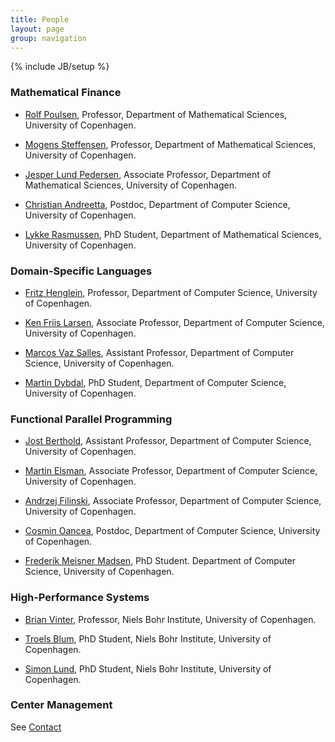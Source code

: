 ```yaml
---
title: People
layout: page
group: navigation
---
```

{% include JB/setup %}

### Mathematical Finance

* [Rolf Poulsen](http://www.math.ku.dk/~rolf), Professor, Department
  of Mathematical Sciences, University of Copenhagen.

* [Mogens Steffensen](http://www.math.ku.dk/~mogens), Professor,
  Department of Mathematical Sciences, University of Copenhagen.

* [Jesper Lund Pedersen](http://www.math.ku.dk/~jesper), Associate
  Professor, Department of Mathematical Sciences, University of
  Copenhagen.

* [Christian
  Andreetta](http://www.diku.dk/Ansatte/?id=354703&vis=medarbejder),
  Postdoc, Department of Computer Science, University of Copenhagen.

* [Lykke Rasmussen](http://quantess.net), PhD Student, Department of
  Mathematical Sciences, University of Copenhagen.

### Domain-Specific Languages

* [Fritz Henglein](http://www.diku.dk/~henglein), Professor,
  Department of Computer Science, University of Copenhagen.

* [Ken Friis Larsen](http://www.diku.dk/~kflarsen), Associate
  Professor, Department of Computer Science, University of Copenhagen.

* [Marcos Vaz Salles](http://www.diku.dk/~vmarcos), Assistant
  Professor, Department of Computer Science, University of Copenhagen.

* [Martin Dybdal](http://www.linkedin.com/in/martindybdal), PhD
  Student, Department of Computer Science, University of Copenhagen.

### Functional Parallel Programming

* [Jost
  Berthold](http://www.escience.ku.dk/staff/employee/?id=367090),
  Assistant Professor, Department of Computer Science, University of
  Copenhagen.

* [Martin Elsman](http://www.elsman.com), Associate Professor,
  Department of Computer Science, University of Copenhagen.

* [Andrzej Filinski](http://www.diku.dk/~andrzej), Associate
  Professor, Department of Computer Science, University of Copenhagen.

* [Cosmin Oancea](http://www.diku.dk/~zgh600), Postdoc, Department of
  Computer Science, University of Copenhagen.

* [Frederik Meisner Madsen](http://www.linkedin.com/in/frederikmm),
  PhD Student. Department of Computer Science, University of
  Copenhagen.

### High-Performance Systems

* [Brian Vinter](http://forskning.ku.dk/search/profil/?id=228317),
  Professor, Niels Bohr Institute, University of Copenhagen.

* [Troels Blum](http://forskning.ku.dk/search/profil/?id=139293), PhD
  Student, Niels Bohr Institute, University of Copenhagen.

* [Simon Lund](http://forskning.ku.dk/search/profil/?id=288223), PhD
  Student, Niels Bohr Institute, University of Copenhagen.

### Center Management

See [Contact](contact.html)
